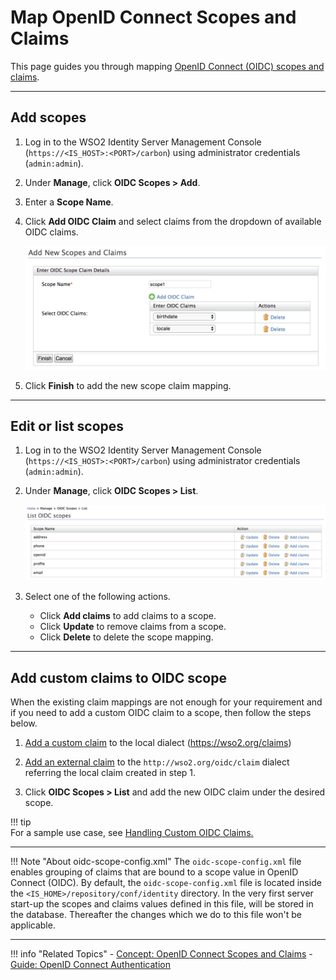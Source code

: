 # Map OpenID Connect Scopes and Claims

This page guides you through mapping [OpenID Connect (OIDC) scopes and claims](../../../references/concepts/authentication/scopes-claims). 

-----
## Add scopes

1. Log in to the WSO2 Identity Server Management Console (`https://<IS_HOST>:<PORT>/carbon`) using administrator credentials (`admin:admin`). 

2. Under **Manage**, click **OIDC Scopes > Add**. 

3. Enter a **Scope Name**. 

4. Click **Add OIDC Claim** and select claims from the dropdown of available OIDC claims.

    ![add-oidc-scope](../../assets/img/guides/add-oidc-scope.png)

5. Click **Finish** to add the new scope claim mapping.

-----

## Edit or list scopes

1. Log in to the WSO2 Identity Server Management Console (`https://<IS_HOST>:<PORT>/carbon`) using administrator credentials (`admin:admin`). 

2. Under **Manage**, click **OIDC Scopes > List**. 

    ![oidc-scope-list](../../assets/img/guides/oidc-scope-list.png)

3.  Select one of the following actions.

    - Click **Add claims** to add claims to a scope.
    - Click **Update** to remove claims from a scope. 
    - Click **Delete** to delete the scope mapping. 
    
----

## Add custom claims to OIDC scope

When the existing claim mappings are not enough for your requirement and if you need to add a custom OIDC claim to a scope, then follow the steps below.

1. [Add a custom claim](../../../guides/dialects/add-claim-mapping/#add-local-claim) to the local dialect (https://wso2.org/claims)
2. [Add an external claim](../../../guides/dialects/add-claim-mapping/#add-external-claim) to the `http://wso2.org/oidc/claim` dialect referring the local claim created in step 1. 

3. Click **OIDC Scopes > List** and add the new OIDC claim under the desired scope. 

!!! tip     
    For a sample use case, see [Handling Custom OIDC Claims.](https://medium.com/identity-beyond-borders/handling-custom-claims-with-openid-connect-in-wso2-identity-server-56d3b6e4319b)

-----  

!!! Note "About oidc-scope-config.xml"
    The `oidc-scope-config.xml` file enables grouping of claims that are bound to a scope value in OpenID Connect (OIDC). 
    By default, the `oidc-scope-config.xml` file is located inside the `<IS_HOME>/repository/conf/identity` directory. 
    In the very first server start-up the scopes and claims values defined in this file, will be stored in the database. 
    Thereafter the changes which we do to this file won't be applicable.

----

!!! info "Related Topics"
    - [Concept: OpenID Connect Scopes and Claims](../../../references/concepts/authentication/scopes-claims)
    - [Guide: OpenID Connect Authentication](../webapp-oidc)